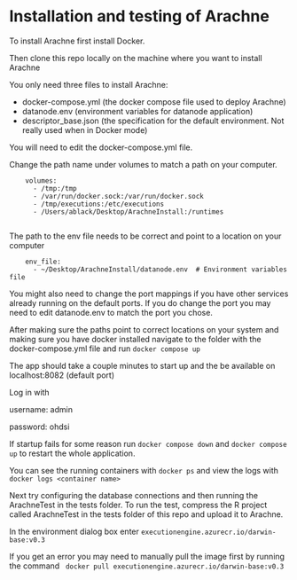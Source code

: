 # Installation and testing of Arachne

To install Arachne first install Docker.

Then clone this repo locally on the machine where you want to install Arachne

You only need three files to install Arachne: 

- docker-compose.yml (the docker compose file used to deploy Arachne)
- datanode.env (environment variables for datanode application)
- descriptor_base.json (the specification for the default environment. Not really used when in Docker mode)

You will need to edit the docker-compose.yml file.

Change the path name under volumes to match a path on your computer.

```
    volumes:
      - /tmp:/tmp
      - /var/run/docker.sock:/var/run/docker.sock
      - /tmp/executions:/etc/executions
      - /Users/ablack/Desktop/ArachneInstall:/runtimes
      
```

The path to the env file needs to be correct and point to a location on your computer

```
    env_file:
      - ~/Desktop/ArachneInstall/datanode.env  # Environment variables file
```

You might also need to change the port mappings if you have other services already running on the default ports. If you do change the port you may need to 
edit datanode.env to match the port you chose.

After making sure the paths point to correct locations on your system and making sure you have docker installed navigate to the folder with the docker-compose.yml file and run `docker compose up`

The app should take a couple minutes to start up and the be available on localhost:8082 (default port)

Log in with 

username: admin

password: ohdsi


If startup fails for some reason run `docker compose down` and `docker compose up` to restart the whole application.

You can see the running containers with `docker ps` and view the logs with `docker logs <container name>`

Next try configuring the database connections and then running the ArachneTest in the tests folder. To run the test, compress the R project called ArachneTest in the tests folder of this repo and upload it to Arachne. 

In the environment dialog box enter `executionengine.azurecr.io/darwin-base:v0.3`

If you get an error you may need to manually pull the image first by running the command ` docker pull executionengine.azurecr.io/darwin-base:v0.3` 




